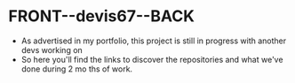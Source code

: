 # FRONT--devis67--BACK

- As advertised in my portfolio, this project is still in progress with another devs working on 
- So here you'll find the links to discover the repositories and what we've done during 2 mo ths of work.
